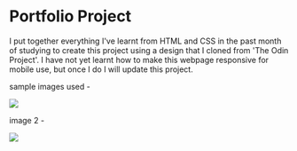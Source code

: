 # Portfolio Project
I put together everything I've learnt from HTML and CSS in the past month of studying to create this project using a design that I cloned from 'The Odin Project'. I have not yet learnt how to make this webpage responsive for mobile use, but once I do I will update this project.

sample images used -


![](https://cdn.statically.io/gh/TheOdinProject/curriculum/main/foundations/html_css/project/odin-project.png)

image 2 -


![](https://cdn.statically.io/gh/TheOdinProject/curriculum/main/foundations/html_css/project/colors_and_stuff.png)